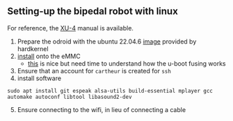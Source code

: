 ## Setting-up the bipedal robot with linux

For reference, the [XU-4](https://magazine.odroid.com/odroid-xu4) manual is available.

1. Prepare the odroid with the ubuntu 22.04.6 [image](https://odroid.in/ubuntu_22.04lts/XU3_XU4_MC1_HC1_HC2/) provided by hardkernel
2. [install](https://wiki.odroid.com/odroid-xu4/getting_started/os_installation_guide?redirect=1) onto the eMMC
    - [this](https://forum.odroid.com/viewtopic.php?f=96&t=44932) is nice but need time to understand how the u-boot fusing works
3. Ensure that an account for `cartheur` is created for `ssh`
4. install software

`sudo apt install git espeak alsa-utils build-essential mplayer gcc automake autoconf libtool libasound2-dev`

5. Ensure connecting to the wifi, in lieu of connecting a cable